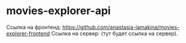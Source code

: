 # movies-explorer-api

Ссылка на фронтенд: https://github.com/anastasia-lamakina/movies-explorer-frontend 
Ссылка на сервер: (тут будет ссылка на сервер).
